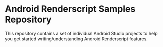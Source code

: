 Android Renderscript Samples Repository
=======================================

This repository contains a set of individual Android Studio projects to help you get
started writing/understanding Android Renderscript features.
